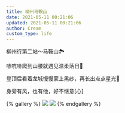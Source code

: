 ```yaml
---
title: 柳州马鞍山
date: 2021-05-11 00:21:06
updated: 2021-05-11 00:21:06
author: Cream
custom_type: life
---
```


柳州行第二站～马鞍山🏞

哧吭哧爬到山腰就遇见温柔落日🌄

登顶后看着龙城慢慢蒙上黑纱，再长出点点星光🌃

身旁有风，也有他，好不惬意[心]​​​​

{% gallery %}
![](https://wx4.sinaimg.cn/mw690/007MoDDugy1gqdsjh1wkhj30rs3se7wj.jpg)
![](https://wx4.sinaimg.cn/mw690/007MoDDugy1gqds9m52haj322o340hdx.jpg)
{% endgallery %}